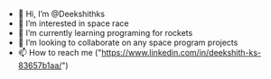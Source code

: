- 👋 Hi, I’m @Deekshithks
- 👀 I’m interested in space race
- 🌱 I’m currently learning programing for rockets
- 💞️ I’m looking to collaborate on any space program projects
- 📫 How to reach me ("https://www.linkedin.com/in/deekshith-ks-83657b1aa/")

<!---
Deekshithks Deekshithks is a ✨ special ✨ repository because its `README.md` (this file) appears on your GitHub profile.
You can click the Preview link to take a look at your changes.
--->
